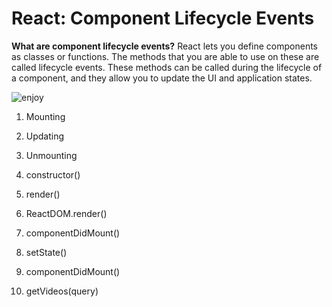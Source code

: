 # React: Component Lifecycle Events

**What are component lifecycle events?**
React lets you define components as classes or functions. The methods that you are able to use on these are called lifecycle events. These methods can be called during the lifecycle of a component, and they allow you to update the UI and application states.




![enjoy](https://miro.medium.com/max/4560/1*EnuAy1kb9nOcFuIzM49Srw.png
"Image Title")

1. Mounting

2. Updating

3. Unmounting

4. constructor()


5. render()

6. ReactDOM.render()

7. componentDidMount()

8. setState() 

9. componentDidMount() 

10. getVideos(query) 